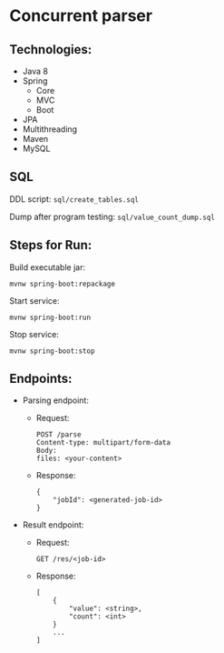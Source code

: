 Concurrent parser
===

## Technologies:

* Java 8
* Spring 
    * Core
    * MVC
    * Boot
* JPA
* Multithreading
* Maven
* MySQL

## SQL

DDL script: `sql/create_tables.sql`

Dump after program testing: `sql/value_count_dump.sql`

## Steps for Run: 

Build executable jar:

    mvnw spring-boot:repackage

Start service:

    mvnw spring-boot:run

Stop service:

    mvnw spring-boot:stop
   
## Endpoints:
   
* Parsing endpoint:

    * Request:       
        ```
        POST /parse
        Content-type: multipart/form-data
        Body:    
        files: <your-content>
        ```
    
    * Response:
    
        ```
        {
            "jobId": <generated-job-id> 
        }
        ```
        
* Result endpoint:

    * Request:
        ```
        GET /res/<job-id>
        ```
        
    * Response:
        ```
        [
            {
                "value": <string>,
                "count": <int>
            }
            ...
        ]    
        ```
